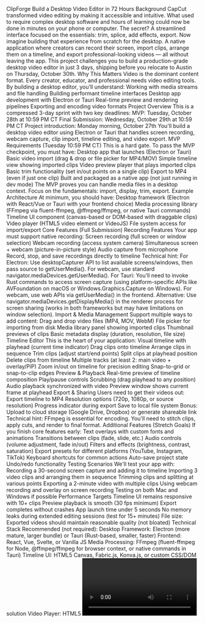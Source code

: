  ClipForge
Build a Desktop Video Editor in 72 Hours
Background
CapCut transformed video editing by making it accessible and intuitive. What used to require complex desktop software and hours of learning could now be done in minutes on your phone or computer. The secret? A streamlined interface focused on the essentials: trim, splice, add effects, export.
Now imagine building that experience from scratch for the desktop. A native application where creators can record their screen, import clips, arrange them on a timeline, and export professional-looking videos — all without leaving the app.
This project challenges you to build a production-grade desktop video editor in just 3 days, shipping before you relocate to Austin on Thursday, October 30th.
Why This Matters
Video is the dominant content format. Every creator, educator, and professional needs video editing tools. By building a desktop editor, you'll understand:
Working with media streams and file handling
Building performant timeline interfaces
Desktop app development with Electron or Tauri
Real-time preview and rendering pipelines
Exporting and encoding video formats
Project Overview
This is a compressed 3-day sprint with two key deadlines:
MVP: Tuesday, October 28th at 10:59 PM CT
Final Submission: Wednesday, October 29th at 10:59 PM CT
Project introduction: Monday morning, October 27th
You'll build a desktop video editor using Electron or Tauri that handles screen recording, webcam capture, clip import, timeline editing, and video export.
MVP Requirements (Tuesday 10:59 PM CT)
This is a hard gate. To pass the MVP checkpoint, you must have:
Desktop app that launches (Electron or Tauri)
Basic video import (drag & drop or file picker for MP4/MOV)
Simple timeline view showing imported clips
Video preview player that plays imported clips
Basic trim functionality (set in/out points on a single clip)
Export to MP4 (even if just one clip)
Built and packaged as a native app (not just running in dev mode)
The MVP proves you can handle media files in a desktop context. Focus on the fundamentals: import, display, trim, export.
Example Architecture
At minimum, you should have:
Desktop framework (Electron with React/Vue or Tauri with your frontend choice)
Media processing library (FFmpeg via fluent-ffmpeg, @ffmpeg/ffmpeg, or native Tauri commands)
Timeline UI component (canvas-based or DOM-based with draggable clips)
Video player (HTML5 video element or VideoJS)
File system access for import/export
Core Features (Full Submission)
Recording Features
Your app must support native recording:
Screen recording (full screen or window selection)
Webcam recording (access system camera)
Simultaneous screen + webcam (picture-in-picture style)
Audio capture from microphone
Record, stop, and save recordings directly to timeline
Technical hint: 
For Electron: Use desktopCapturer API to list available screens/windows, then pass source to getUserMedia(). For webcam, use standard navigator.mediaDevices.getUserMedia().
For Tauri: You'll need to invoke Rust commands to access screen capture (using platform-specific APIs like AVFoundation on macOS or Windows.Graphics.Capture on Windows). For webcam, use web APIs via getUserMedia() in the frontend.
Alternative: Use navigator.mediaDevices.getDisplayMedia() in the renderer process for screen sharing (works in both frameworks but may have limitations on window selection).
Import & Media Management
Support multiple ways to add content:
Drag and drop video files (MP4, MOV, WebM)
File picker for importing from disk
Media library panel showing imported clips
Thumbnail previews of clips
Basic metadata display (duration, resolution, file size)
Timeline Editor
This is the heart of your application:
Visual timeline with playhead (current time indicator)
Drag clips onto timeline
Arrange clips in sequence
Trim clips (adjust start/end points)
Split clips at playhead position
Delete clips from timeline
Multiple tracks (at least 2: main video + overlay/PiP)
Zoom in/out on timeline for precision editing
Snap-to-grid or snap-to-clip edges
Preview & Playback
Real-time preview of timeline composition
Play/pause controls
Scrubbing (drag playhead to any position)
Audio playback synchronized with video
Preview window shows current frame at playhead
Export & Sharing
Users need to get their videos out:
Export timeline to MP4
Resolution options (720p, 1080p, or source resolution)
Progress indicator during export
Save to local file system
Bonus: Upload to cloud storage (Google Drive, Dropbox) or generate shareable link
Technical hint: FFmpeg is essential for encoding. You'll need to stitch clips, apply cuts, and render to final format.
Additional Features (Stretch Goals)
If you finish core features early:
Text overlays with custom fonts and animations
Transitions between clips (fade, slide, etc.)
Audio controls (volume adjustment, fade in/out)
Filters and effects (brightness, contrast, saturation)
Export presets for different platforms (YouTube, Instagram, TikTok)
Keyboard shortcuts for common actions
Auto-save project state
Undo/redo functionality
Testing Scenarios
We'll test your app with:
Recording a 30-second screen capture and adding it to timeline
Importing 3 video clips and arranging them in sequence
Trimming clips and splitting at various points
Exporting a 2-minute video with multiple clips
Using webcam recording and overlay on screen recording
Testing on both Mac and Windows if possible
Performance Targets
Timeline UI remains responsive with 10+ clips
Preview playback is smooth (30 fps minimum)
Export completes without crashes
App launch time under 5 seconds
No memory leaks during extended editing sessions (test for 15+ minutes)
File size: Exported videos should maintain reasonable quality (not bloated)
Technical Stack
Recommended (not required):
Desktop Framework: Electron (more mature, larger bundle) or Tauri (Rust-based, smaller, faster)
Frontend: React, Vue, Svelte, or Vanilla JS
Media Processing: FFmpeg (fluent-ffmpeg for Node, @ffmpeg/ffmpeg for browser context, or native commands in Tauri)
Timeline UI: HTML5 Canvas, Fabric.js, Konva.js, or custom CSS/DOM solution
Video Player: HTML5 <video> element, Video.js, or Plyr
Use whatever stack helps you ship fastest. Time is your constraint.
Build Strategy
Start with Import and Preview
Get video files loading and displaying first. This validates your media pipeline.
Build the Timeline
Timeline is your core interface. Get clips draggable, trimmable, and deletable before adding complex features.
Add Recording Last
Recording is not critical for MVP. Once import/timeline/export works, add screen and webcam capture.
Test Export Early
FFmpeg encoding can be tricky. Test export with a single clip as soon as possible to avoid surprises.
Package and Test on Real Hardware
Don't wait until the last minute to build your distributable. Test the packaged app, not just dev mode.
Submission Requirements
Submit the following by Wednesday, October 29th at 10:59 PM CT:
GitHub Repository with setup instructions and architecture overview
Demo Video (3–5 minutes) showing import, recording, editing, and export
Packaged desktop app (provide download link or instructions to build)
README with clear instructions for running and building the app
For desktop apps: Host your distributable on GitHub Releases, Google Drive, or Dropbox. Include build instructions so we can compile if needed.
Final Note
72 hours isn't long at all. This project is about velocity and pragmatism. You're building a real desktop application in under three days.
A simple, working video editor that can record, arrange clips, and export beats a feature-rich app that crashes or doesn't package correctly.
Focus on the core loop: Record → Import → Arrange → Export.
Desktop apps are hard. Video processing is hard. You're doing both in 3 days.
Remember: Just submit. Don't miss a submission.

